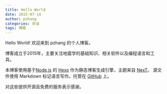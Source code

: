 ```yaml
---
title: Hello World
date: 2015-07-14
author: pzhang
categories: 杂谈
tags: 博客
---
```


Hello World! 欢迎来到 pzhang 的个人博客。

博客成立于2015年，主要关注地震学的基础知识、相关软件以及编程语言和工具。

<!--more-->

本博客使用基于[Node.js][] 的 [Hexo][] 作为静态博客生成引擎，主题来自 [NexT][]。
源文件使用 Markdown 标记语言写作。托管在 [GitHub][] 上。

对这些提供开源且免费的服务表示感谢。

[Node.js]: https://nodejs.org
[Hexo]: https://hexo.io
[NexT]: https://github.com/iissnan/hexo-theme-next
[GitHub]: https://github.com/whu-pzhang/whu-pzhang.github.io
